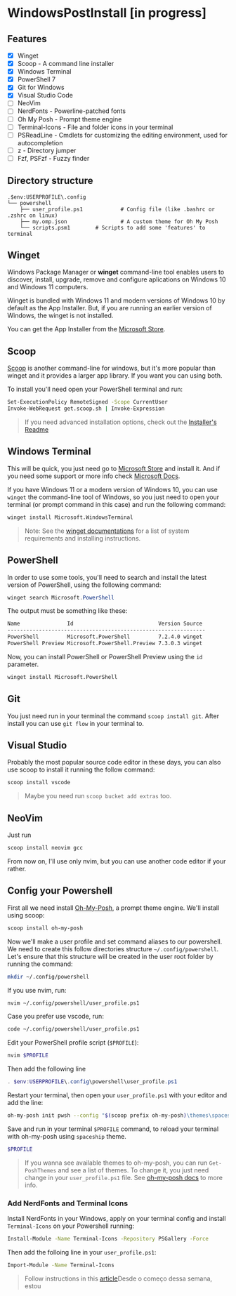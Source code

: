 # WindowsPostInstall [in progress]

## Features

- [x] Winget
- [x] Scoop - A command line installer
- [x] Windows Terminal
- [x] PowerShell 7
- [x] Git for Windows
- [x] Visual Studio Code
- [ ] NeoVim
- [ ] NerdFonts - Powerline-patched fonts
- [ ] Oh My Posh - Prompt theme engine
- [ ] Terminal-Icons - File and folder icons in your terminal
- [ ] PSReadLine - Cmdlets for customizing the editing environment, used for autocompletion
- [ ] z - Directory jumper
- [ ] Fzf, PSFzf - Fuzzy finder

## Directory structure

    .$env:USERPROFILE\.config
    └── powershell
    	├── user_profile.ps1        	# Config file (like .bashrc or .zshrc on linux)
    	├── my.omp.json                 # A custom theme for Oh My Posh
    	└── scripts.psm1		# Scripts to add some 'features' to terminal

## Winget

Windows Package Manager or **winget** command-line tool enables users to
discover, install, upgrade, remove and configure aplications on Windows 10 and
Windows 11 computers.

Winget is bundled with Windows 11 and modern versions of Windows 10 by default
as the App Installer. But, if you are running an earlier version of Windows, the
winget is not installed.

You can get the App Installer from the [Microsoft Store](https://www.microsoft.com/p/app-installer/9nblggh4nns1#activetab=pivot:overviewtab).

## Scoop

[Scoop](https://scoop.sh/) is another command-line for windows, but it's more popular than winget and it provides a larger app library. If you want you can using both.

To install you'll need open your PowerShell terminal and run:

```bash
Set-ExecutionPolicy RemoteSigned -Scope CurrentUser
Invoke-WebRequest get.scoop.sh | Invoke-Expression
```

> If you need advanced installation options, check out the [Installer's Readme](https://github.com/ScoopInstaller/Install#readme)

## Windows Terminal

This will be quick, you just need go to [Microsoft Store](https://aka.ms/terminal) and install it. And if you need some support or more info check [Microsoft Docs](https://docs.microsoft.com/en-us/windows/terminal/install).

If you have Windows 11 or a modern version of Windows 10, you can use `winget` the command-line tool of Windows, so you just need to open your terminal (or prompt command in this case) and run the following command:

```bash
winget install Microsoft.WindowsTerminal
```

> Note: See the [winget documentations](https://docs.microsoft.com/en-us/windows/package-manager/winget) for a list of system requirements and installing instructions.


## PowerShell

In order to use some tools, you'll need to search and install the latest version of PowerShell, using the following command:


```Powershell
winget search Microsoft.PowerShell
```

The output must be something like these:

```bash
Name               Id                           Version Source
---------------------------------------------------------------
PowerShell         Microsoft.PowerShell         7.2.4.0 winget
PowerShell Preview Microsoft.PowerShell.Preview 7.3.0.3 winget
```

Now, you can install PowerShell or PowerShell Preview using the `id` parameter.

```bash
winget install Microsoft.PowerShell
```

## Git

You just need run in your terminal the command `scoop install git`. After
install you can
use `git flow` in your terminal to.

## Visual Studio

Probably the most popular source code editor in these days, you can also use scoop to install it running the follow command:

```bash
scoop install vscode
```
> Maybe you need run `scoop bucket add extras` too.

## NeoVim

Just run
```bash
scoop install neovim gcc
```

From now on, I'll use only nvim, but you can use another code editor if your rather.

## Config your Powershell

First all we need install [Oh-My-Posh](https://ohmyposh.dev), a prompt theme engine. We'll install using scoop:
```bash
scoop install oh-my-posh
```

Now we'll make a user profile and set command aliases to our powershell. We need to create this follow directories structure `~/.config/powershell`.
Let's ensure that this structure will be created in the user root folder by running the command:

```bash
mkdir ~/.config/powershell
```

If you use nvim, run:

```bash
nvim ~/.config/powershell/user_profile.ps1
```

Case you prefer use vscode, run:
```bash
code ~/.config/powershell/user_profile.ps1
```

Edit your PowerShell profile script (`$PROFILE`):
```powershell
nvim $PROFILE
```

Then add the following line
```powershell
. $env:USERPROFILE\.config\powershell\user_profile.ps1
```

Restart your terminal, then open your `user_profile.ps1` with your editor and add the line:
```bash
oh-my-posh init pwsh --config "$(scoop prefix oh-my-posh)\themes\spaceship.omp.json" | Invoke-Expression
```

Save and run in your terminal `$PROFILE` command, to reload your terminal with oh-my-posh using `spaceship` theme.
```bash
$PROFILE
```

> If you wanna see available themes to oh-my-posh, you can run `Get-PoshThemes` and see a list of themes. To change it, you just need change in your `user_profile.ps1` file. See [oh-my-posh docs](https://ohmyposh.dev/docs/installation/customize) to more info.


### Add NerdFonts and Terminal Icons
Install NerdFonts in your Windows, apply on your terminal config and install `Terminal-Icons` on your Powershell running:

```bash
Install-Module -Name Terminal-Icons -Repository PSGallery -Force
```

Then add the folloing line in your `user_profile.ps1`:
```bash
Import-Module -Name Terminal-Icons
```

> Follow instructions in this [article](https://gist.github.com/brunoalvs/)Desde o começo dessa semana, estou
